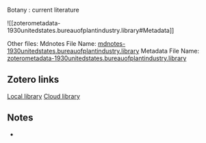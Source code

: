 Botany : current literature

![[zoterometadata-1930unitedstates.bureauofplantindustry.library#Metadata]]

Other files:
 Mdnotes File Name: [mdnotes-1930unitedstates.bureauofplantindustry.library](mdnotes-1930unitedstates.bureauofplantindustry.library)
 Metadata File Name: [zoterometadata-1930unitedstates.bureauofplantindustry.library](zoterometadata-1930unitedstates.bureauofplantindustry.library)

## Zotero links

 [Local library](zotero://select/items/1_5U29WARL)
 [Cloud library](http://zotero.org/users/8542045/items/5U29WARL)

## Notes

-